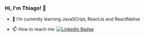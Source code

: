 ### Hi, I'm Thiago! 👋

<!--
**thiagomoreira1992/thiagomoreira1992** is a ✨ _special_ ✨ repository because its `README.md` (this file) appears on your GitHub profile.

Here are some ideas to get you started:
-->
- 🌱 I’m currently learning JavaSCript, ReactJs and ReactNative

- 📫 How to reach me: [![Linkedin Badge](https://img.shields.io/badge/-LinkedIn-blue?style=flat-square&logo=Linkedin&logoColor=white&link=https://br.linkedin.com/in/thiago-moreira-45888490)](https://br.linkedin.com/in/thiago-moreira-45888490)
